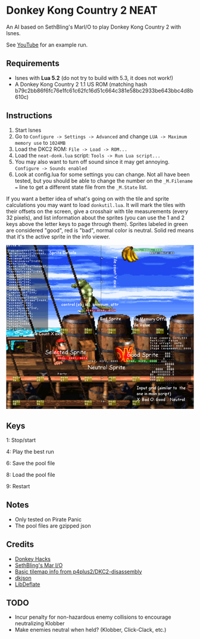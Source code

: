 # Donkey Kong Country 2 NEAT

An AI based on SethBling's MarI/O to play Donkey Kong Country 2 with lsnes.

See [YouTube](https://www.youtube.com/watch?v=Q69_wmEkp-k) for an example run.

## Requirements

* lsnes with **Lua 5.2** (do not try to build with 5.3, it does not work!)
* A Donkey Kong Country 2 1.1 US ROM (matching hash b79c2bb86f6fc76e1fc61c62fc16d51c664c381e58bc2933be643bbc4d8b610c)

## Instructions

1. Start lsnes
2. Go to `Configure -> Settings -> Advanced` and change `LUA -> Maximum memory use` to `1024MB`
3. Load the DKC2 ROM: `File -> Load -> ROM...`
4. Load the `neat-donk.lua` script: `Tools -> Run Lua script...`
5. You may also want to turn off sound since it may get annoying. `Configure -> Sounds enabled`
6. Look at config.lua for some settings you can change. Not all have been tested, but you should be able to change the number on the `_M.Filename =` line to get a different state file from the `_M.State` list.

If you want a better idea of what's going on with the tile and sprite calculations you may want to load `donkutil.lua`. It will mark the tiles with their offsets on the screen, give a crosshair with tile measurements (every 32 pixels), and list information about the sprites (you can use the 1 and 2 keys above the letter keys to page through them). Sprites labeled in green are considered "good", red is "bad", normal color is neutral. Solid red means that it's the active sprite in the info viewer.

<img src="https://github.com/empathicqubit/neat-donk/blob/master/doc/donkutil.png?raw=true" />

## Keys
1: Stop/start

4: Play the best run

6: Save the pool file

8: Load the pool file

9: Restart

## Notes
* Only tested on Pirate Panic
* The pool files are gzipped json

## Credits

* [Donkey Hacks](http://donkeyhacks.zouri.jp/html/En-Us/dkc2/index.html)
* [SethBling's Mar I/O](https://github.com/mam91/neat-genetic-mario)
* [Basic tilemap info from p4plus2/DKC2-disassembly](https://github.com/p4plus2/DKC2-disassembly)
* [dkjson](http://dkolf.de/src/dkjson-lua.fsl/home)
* [LibDeflate](https://github.com/SafeteeWoW/LibDeflate)

## TODO

* Incur penalty for non-hazardous enemy collisions to encourage neutralizing Klobber
* Make enemies neutral when held? (Klobber, Click-Clack, etc.)
